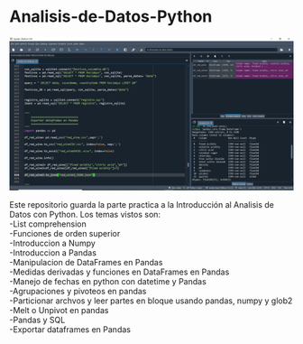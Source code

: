 # Analisis-de-Datos-Python


![Alt Text](https://github.com/1uisMoreno/Analisis-de-Datos-Python/blob/main/SS%20spyder.PNG)

Este repositorio guarda la parte practica a la Introducción al Analisis de Datos con Python. 
Los temas vistos son:  
-List comprehension  
-Funciones de orden superior  
-Introduccion a Numpy  
-Introduccion a Pandas  
-Manipulacion de DataFrames en Pandas  
-Medidas derivadas y funciones en DataFrames en Pandas  
-Manejo de fechas en python con datetime y Pandas  
-Agrupaciones y pivoteos en pandas  
-Particionar archvos y leer partes en bloque usando pandas, numpy y glob2  
-Melt o Unpivot en pandas  
-Pandas y SQL  
-Exportar dataframes en Pandas
